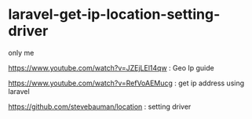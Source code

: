 # laravel-get-ip-location-setting-driver

only me


https://www.youtube.com/watch?v=JZEjLEl14qw : Geo Ip guide


https://www.youtube.com/watch?v=RefVoAEMucg : get ip address using laravel


https://github.com/stevebauman/location : setting driver
